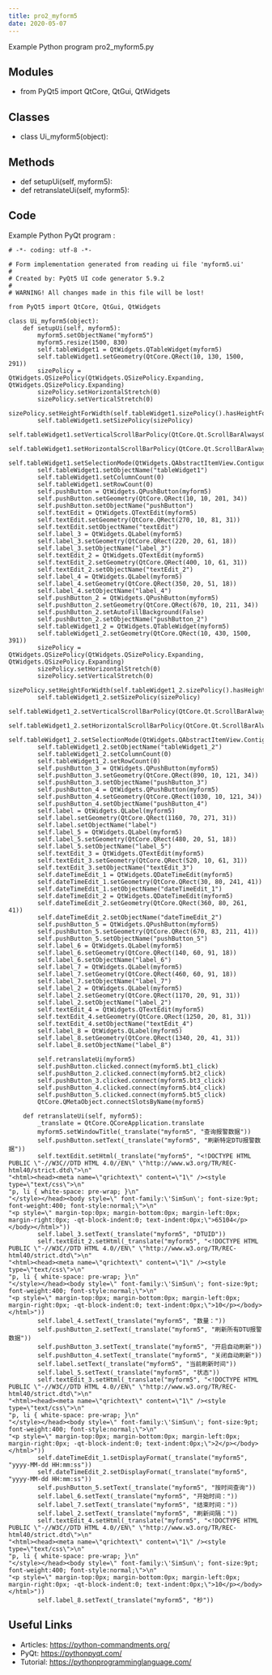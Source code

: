```yaml
---
title: pro2_myform5
date: 2020-05-07
---
```

Example Python program pro2_myform5.py

## Modules

* from PyQt5 import QtCore, QtGui, QtWidgets

## Classes

* class Ui_myform5(object):

## Methods

* def setupUi(self, myform5):
* def retranslateUi(self, myform5):

## Code

Example Python PyQt program :

    # -*- coding: utf-8 -*-
    
    # Form implementation generated from reading ui file 'myform5.ui'
    #
    # Created by: PyQt5 UI code generator 5.9.2
    #
    # WARNING! All changes made in this file will be lost!
    
    from PyQt5 import QtCore, QtGui, QtWidgets
    
    class Ui_myform5(object):
        def setupUi(self, myform5):
            myform5.setObjectName("myform5")
            myform5.resize(1500, 830)
            self.tableWidget1 = QtWidgets.QTableWidget(myform5)
            self.tableWidget1.setGeometry(QtCore.QRect(10, 130, 1500, 291))
            sizePolicy = QtWidgets.QSizePolicy(QtWidgets.QSizePolicy.Expanding, QtWidgets.QSizePolicy.Expanding)
            sizePolicy.setHorizontalStretch(0)
            sizePolicy.setVerticalStretch(0)
            sizePolicy.setHeightForWidth(self.tableWidget1.sizePolicy().hasHeightForWidth())
            self.tableWidget1.setSizePolicy(sizePolicy)
            self.tableWidget1.setVerticalScrollBarPolicy(QtCore.Qt.ScrollBarAlwaysOn)
            self.tableWidget1.setHorizontalScrollBarPolicy(QtCore.Qt.ScrollBarAlwaysOn)
            self.tableWidget1.setSelectionMode(QtWidgets.QAbstractItemView.ContiguousSelection)
            self.tableWidget1.setObjectName("tableWidget1")
            self.tableWidget1.setColumnCount(0)
            self.tableWidget1.setRowCount(0)
            self.pushButton = QtWidgets.QPushButton(myform5)
            self.pushButton.setGeometry(QtCore.QRect(10, 10, 201, 34))
            self.pushButton.setObjectName("pushButton")
            self.textEdit = QtWidgets.QTextEdit(myform5)
            self.textEdit.setGeometry(QtCore.QRect(270, 10, 81, 31))
            self.textEdit.setObjectName("textEdit")
            self.label_3 = QtWidgets.QLabel(myform5)
            self.label_3.setGeometry(QtCore.QRect(220, 20, 61, 18))
            self.label_3.setObjectName("label_3")
            self.textEdit_2 = QtWidgets.QTextEdit(myform5)
            self.textEdit_2.setGeometry(QtCore.QRect(400, 10, 61, 31))
            self.textEdit_2.setObjectName("textEdit_2")
            self.label_4 = QtWidgets.QLabel(myform5)
            self.label_4.setGeometry(QtCore.QRect(350, 20, 51, 18))
            self.label_4.setObjectName("label_4")
            self.pushButton_2 = QtWidgets.QPushButton(myform5)
            self.pushButton_2.setGeometry(QtCore.QRect(670, 10, 211, 34))
            self.pushButton_2.setAutoFillBackground(False)
            self.pushButton_2.setObjectName("pushButton_2")
            self.tableWidget1_2 = QtWidgets.QTableWidget(myform5)
            self.tableWidget1_2.setGeometry(QtCore.QRect(10, 430, 1500, 391))
            sizePolicy = QtWidgets.QSizePolicy(QtWidgets.QSizePolicy.Expanding, QtWidgets.QSizePolicy.Expanding)
            sizePolicy.setHorizontalStretch(0)
            sizePolicy.setVerticalStretch(0)
            sizePolicy.setHeightForWidth(self.tableWidget1_2.sizePolicy().hasHeightForWidth())
            self.tableWidget1_2.setSizePolicy(sizePolicy)
            self.tableWidget1_2.setVerticalScrollBarPolicy(QtCore.Qt.ScrollBarAlwaysOn)
            self.tableWidget1_2.setHorizontalScrollBarPolicy(QtCore.Qt.ScrollBarAlwaysOn)
            self.tableWidget1_2.setSelectionMode(QtWidgets.QAbstractItemView.ContiguousSelection)
            self.tableWidget1_2.setObjectName("tableWidget1_2")
            self.tableWidget1_2.setColumnCount(0)
            self.tableWidget1_2.setRowCount(0)
            self.pushButton_3 = QtWidgets.QPushButton(myform5)
            self.pushButton_3.setGeometry(QtCore.QRect(890, 10, 121, 34))
            self.pushButton_3.setObjectName("pushButton_3")
            self.pushButton_4 = QtWidgets.QPushButton(myform5)
            self.pushButton_4.setGeometry(QtCore.QRect(1030, 10, 121, 34))
            self.pushButton_4.setObjectName("pushButton_4")
            self.label = QtWidgets.QLabel(myform5)
            self.label.setGeometry(QtCore.QRect(1160, 70, 271, 31))
            self.label.setObjectName("label")
            self.label_5 = QtWidgets.QLabel(myform5)
            self.label_5.setGeometry(QtCore.QRect(480, 20, 51, 18))
            self.label_5.setObjectName("label_5")
            self.textEdit_3 = QtWidgets.QTextEdit(myform5)
            self.textEdit_3.setGeometry(QtCore.QRect(520, 10, 61, 31))
            self.textEdit_3.setObjectName("textEdit_3")
            self.dateTimeEdit_1 = QtWidgets.QDateTimeEdit(myform5)
            self.dateTimeEdit_1.setGeometry(QtCore.QRect(30, 80, 241, 41))
            self.dateTimeEdit_1.setObjectName("dateTimeEdit_1")
            self.dateTimeEdit_2 = QtWidgets.QDateTimeEdit(myform5)
            self.dateTimeEdit_2.setGeometry(QtCore.QRect(360, 80, 261, 41))
            self.dateTimeEdit_2.setObjectName("dateTimeEdit_2")
            self.pushButton_5 = QtWidgets.QPushButton(myform5)
            self.pushButton_5.setGeometry(QtCore.QRect(670, 83, 211, 41))
            self.pushButton_5.setObjectName("pushButton_5")
            self.label_6 = QtWidgets.QLabel(myform5)
            self.label_6.setGeometry(QtCore.QRect(140, 60, 91, 18))
            self.label_6.setObjectName("label_6")
            self.label_7 = QtWidgets.QLabel(myform5)
            self.label_7.setGeometry(QtCore.QRect(460, 60, 91, 18))
            self.label_7.setObjectName("label_7")
            self.label_2 = QtWidgets.QLabel(myform5)
            self.label_2.setGeometry(QtCore.QRect(1170, 20, 91, 31))
            self.label_2.setObjectName("label_2")
            self.textEdit_4 = QtWidgets.QTextEdit(myform5)
            self.textEdit_4.setGeometry(QtCore.QRect(1250, 20, 81, 31))
            self.textEdit_4.setObjectName("textEdit_4")
            self.label_8 = QtWidgets.QLabel(myform5)
            self.label_8.setGeometry(QtCore.QRect(1340, 20, 41, 31))
            self.label_8.setObjectName("label_8")
    
            self.retranslateUi(myform5)
            self.pushButton.clicked.connect(myform5.bt1_click)
            self.pushButton_2.clicked.connect(myform5.bt2_click)
            self.pushButton_3.clicked.connect(myform5.bt3_click)
            self.pushButton_4.clicked.connect(myform5.bt4_click)
            self.pushButton_5.clicked.connect(myform5.bt5_click)
            QtCore.QMetaObject.connectSlotsByName(myform5)
    
        def retranslateUi(self, myform5):
            _translate = QtCore.QCoreApplication.translate
            myform5.setWindowTitle(_translate("myform5", "查询报警数据"))
            self.pushButton.setText(_translate("myform5", "刷新特定DTU报警数据"))
            self.textEdit.setHtml(_translate("myform5", "<!DOCTYPE HTML PUBLIC \"-//W3C//DTD HTML 4.0//EN\" \"http://www.w3.org/TR/REC-html40/strict.dtd\">\n"
    "<html><head><meta name=\"qrichtext\" content=\"1\" /><style type=\"text/css\">\n"
    "p, li { white-space: pre-wrap; }\n"
    "</style></head><body style=\" font-family:\'SimSun\'; font-size:9pt; font-weight:400; font-style:normal;\">\n"
    "<p style=\" margin-top:0px; margin-bottom:0px; margin-left:0px; margin-right:0px; -qt-block-indent:0; text-indent:0px;\">65104</p></body></html>"))
            self.label_3.setText(_translate("myform5", "DTUID"))
            self.textEdit_2.setHtml(_translate("myform5", "<!DOCTYPE HTML PUBLIC \"-//W3C//DTD HTML 4.0//EN\" \"http://www.w3.org/TR/REC-html40/strict.dtd\">\n"
    "<html><head><meta name=\"qrichtext\" content=\"1\" /><style type=\"text/css\">\n"
    "p, li { white-space: pre-wrap; }\n"
    "</style></head><body style=\" font-family:\'SimSun\'; font-size:9pt; font-weight:400; font-style:normal;\">\n"
    "<p style=\" margin-top:0px; margin-bottom:0px; margin-left:0px; margin-right:0px; -qt-block-indent:0; text-indent:0px;\">10</p></body></html>"))
            self.label_4.setText(_translate("myform5", "数量："))
            self.pushButton_2.setText(_translate("myform5", "刷新所有DTU报警数据"))
            self.pushButton_3.setText(_translate("myform5", "开启自动刷新"))
            self.pushButton_4.setText(_translate("myform5", "关闭自动刷新"))
            self.label.setText(_translate("myform5", "当前刷新时间"))
            self.label_5.setText(_translate("myform5", "状态"))
            self.textEdit_3.setHtml(_translate("myform5", "<!DOCTYPE HTML PUBLIC \"-//W3C//DTD HTML 4.0//EN\" \"http://www.w3.org/TR/REC-html40/strict.dtd\">\n"
    "<html><head><meta name=\"qrichtext\" content=\"1\" /><style type=\"text/css\">\n"
    "p, li { white-space: pre-wrap; }\n"
    "</style></head><body style=\" font-family:\'SimSun\'; font-size:9pt; font-weight:400; font-style:normal;\">\n"
    "<p style=\" margin-top:0px; margin-bottom:0px; margin-left:0px; margin-right:0px; -qt-block-indent:0; text-indent:0px;\">2</p></body></html>"))
            self.dateTimeEdit_1.setDisplayFormat(_translate("myform5", "yyyy-MM-dd HH:mm:ss"))
            self.dateTimeEdit_2.setDisplayFormat(_translate("myform5", "yyyy-MM-dd HH:mm:ss"))
            self.pushButton_5.setText(_translate("myform5", "按时间查询"))
            self.label_6.setText(_translate("myform5", "开始时间："))
            self.label_7.setText(_translate("myform5", "结束时间："))
            self.label_2.setText(_translate("myform5", "刷新间隔："))
            self.textEdit_4.setHtml(_translate("myform5", "<!DOCTYPE HTML PUBLIC \"-//W3C//DTD HTML 4.0//EN\" \"http://www.w3.org/TR/REC-html40/strict.dtd\">\n"
    "<html><head><meta name=\"qrichtext\" content=\"1\" /><style type=\"text/css\">\n"
    "p, li { white-space: pre-wrap; }\n"
    "</style></head><body style=\" font-family:\'SimSun\'; font-size:9pt; font-weight:400; font-style:normal;\">\n"
    "<p style=\" margin-top:0px; margin-bottom:0px; margin-left:0px; margin-right:0px; -qt-block-indent:0; text-indent:0px;\">10</p></body></html>"))
            self.label_8.setText(_translate("myform5", "秒"))
    
    

## Useful Links

- Articles: https://python-commandments.org/
- PyQt: https://pythonpyqt.com/
- Tutorial: https://pythonprogramminglanguage.com/
